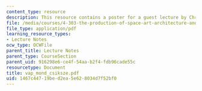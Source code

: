 ```yaml
---
content_type: resource
description: This resource contains a poster for a guest lecture by Chris Csikszentmihalyi.
file: /media/courses/4-303-the-production-of-space-art-architecture-and-urbanism-in-dialogue-fall-2006/1467c44719bed2ea5e628034d7f52bf0_vap_mond_csiksze.pdf
file_type: application/pdf
learning_resource_types:
- Lecture Notes
ocw_type: OCWFile
parent_title: Lecture Notes
parent_type: CourseSection
parent_uid: 916298e6-ce4f-54aa-b2f4-fdb96cade55c
resourcetype: Document
title: vap_mond_csiksze.pdf
uid: 1467c447-19be-d2ea-5e62-8034d7f52bf0
---
```

